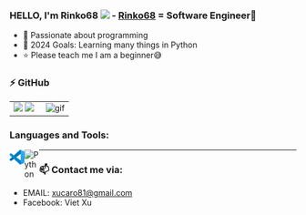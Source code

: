 
### HELLO, I'm Rinko68 <img src="https://media.giphy.com/media/hvRJCLFzcasrR4ia7z/giphy.gif" width="25px"> -  [Rinko68][website] = Software Engineer🌻  


- 🔭 Passionate about programming 
- 💪 2024 Goals: Learning many things in Python
- ⭐ Please teach me I am a beginner😅

### :zap: GitHub

<table>
<tr>
  <td width="48%">
    <img src="https://github-readme-stats.vercel.app/api?username=Rinko68&show_icons=true&hide=contribs,issues&hide_border=true" />
    <img src="https://github-readme-stats.vercel.app/api/top-langs/?username=Rinko78&layout=compact&show_icons=true&hide_border=true" />
  </td>
  <td width="52%"><img alt="gif" align="right" src="https://i.pinimg.com/originals/81/76/ad/8176ad4bc8fff10041034622e8e251ea.gif"/></td>
</tr>
<table>

### Languages and Tools:
<img align="left" alt="Visual Studio Code" width="26px" src="https://raw.githubusercontent.com/github/explore/80688e429a7d4ef2fca1e82350fe8e3517d3494d/topics/visual-studio-code/visual-studio-code.png" />
<img align="left" alt="Python" width="26px" src="https://upload.wikimedia.org/wikipedia/commons/thumb/0/0a/Python.svg/1200px-Python.svg.png" /> 

---

### 📫 Contact me via:
- EMAIL: xucaro81@gmail.com
- Facebook: Viet Xu

[website]: https://www.facebook.com/vietxu1337
